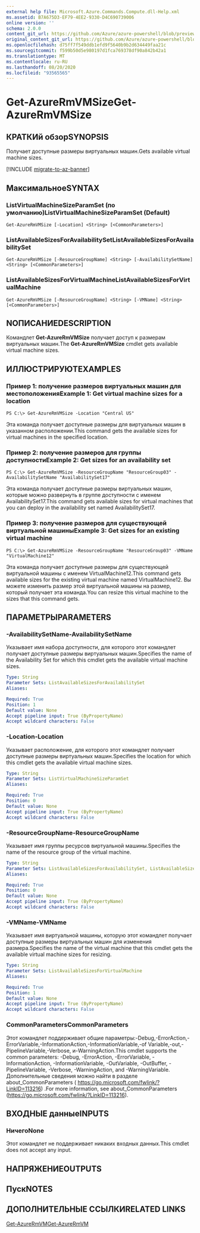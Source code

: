 ```yaml
---
external help file: Microsoft.Azure.Commands.Compute.dll-Help.xml
ms.assetid: B7A675D3-EF79-4EE2-9330-D4C690739006
online version: ''
schema: 2.0.0
content_git_url: https://github.com/Azure/azure-powershell/blob/preview/src/ResourceManager/Compute/Stack/Commands.Compute/help/Get-AzureRmVMSize.md
original_content_git_url: https://github.com/Azure/azure-powershell/blob/preview/src/ResourceManager/Compute/Stack/Commands.Compute/help/Get-AzureRmVMSize.md
ms.openlocfilehash: d75ff7f549ddb1efd9f5640b9b2d634449faa21c
ms.sourcegitcommit: f599b50d5e980197d1fca769378df90a842b42a1
ms.translationtype: MT
ms.contentlocale: ru-RU
ms.lasthandoff: 08/20/2020
ms.locfileid: "93565565"
---
```

# <span data-ttu-id="b7f22-101">Get-AzureRmVMSize</span><span class="sxs-lookup"><span data-stu-id="b7f22-101">Get-AzureRmVMSize</span></span>

## <span data-ttu-id="b7f22-102">КРАТКИй обзор</span><span class="sxs-lookup"><span data-stu-id="b7f22-102">SYNOPSIS</span></span>
<span data-ttu-id="b7f22-103">Получает доступные размеры виртуальных машин.</span><span class="sxs-lookup"><span data-stu-id="b7f22-103">Gets available virtual machine sizes.</span></span>

[!INCLUDE [migrate-to-az-banner](../../includes/migrate-to-az-banner.md)]

## <span data-ttu-id="b7f22-104">Максимальное</span><span class="sxs-lookup"><span data-stu-id="b7f22-104">SYNTAX</span></span>

### <span data-ttu-id="b7f22-105">ListVirtualMachineSizeParamSet (по умолчанию)</span><span class="sxs-lookup"><span data-stu-id="b7f22-105">ListVirtualMachineSizeParamSet (Default)</span></span>
```
Get-AzureRmVMSize [-Location] <String> [<CommonParameters>]
```

### <span data-ttu-id="b7f22-106">ListAvailableSizesForAvailabilitySet</span><span class="sxs-lookup"><span data-stu-id="b7f22-106">ListAvailableSizesForAvailabilitySet</span></span>
```
Get-AzureRmVMSize [-ResourceGroupName] <String> [-AvailabilitySetName] <String> [<CommonParameters>]
```

### <span data-ttu-id="b7f22-107">ListAvailableSizesForVirtualMachine</span><span class="sxs-lookup"><span data-stu-id="b7f22-107">ListAvailableSizesForVirtualMachine</span></span>
```
Get-AzureRmVMSize [-ResourceGroupName] <String> [-VMName] <String> [<CommonParameters>]
```

## <span data-ttu-id="b7f22-108">NОПИСАНИЕ</span><span class="sxs-lookup"><span data-stu-id="b7f22-108">DESCRIPTION</span></span>
<span data-ttu-id="b7f22-109">Командлет **Get-AzureRmVMSize** получает доступ к размерам виртуальных машин.</span><span class="sxs-lookup"><span data-stu-id="b7f22-109">The **Get-AzureRmVMSize** cmdlet gets available virtual machine sizes.</span></span>

## <span data-ttu-id="b7f22-110">ИЛЛЮСТРИРУЮТ</span><span class="sxs-lookup"><span data-stu-id="b7f22-110">EXAMPLES</span></span>

### <span data-ttu-id="b7f22-111">Пример 1: получение размеров виртуальных машин для местоположения</span><span class="sxs-lookup"><span data-stu-id="b7f22-111">Example 1: Get virtual machine sizes for a location</span></span>
```
PS C:\> Get-AzureRmVMSize -Location "Central US"
```

<span data-ttu-id="b7f22-112">Эта команда получает доступные размеры для виртуальных машин в указанном расположении.</span><span class="sxs-lookup"><span data-stu-id="b7f22-112">This command gets the available sizes for virtual machines in the specified location.</span></span>

### <span data-ttu-id="b7f22-113">Пример 2: получение размеров для группы доступности</span><span class="sxs-lookup"><span data-stu-id="b7f22-113">Example 2: Get sizes for an availability set</span></span>
```
PS C:\> Get-AzureRmVMSize -ResourceGroupName "ResourceGroup03" -AvailabilitySetName "AvailabilitySet17"
```

<span data-ttu-id="b7f22-114">Эта команда получает доступные размеры виртуальных машин, которые можно развернуть в группе доступности с именем AvailabilitySet17.</span><span class="sxs-lookup"><span data-stu-id="b7f22-114">This command gets available sizes for virtual machines that you can deploy in the availability set named AvailabilitySet17.</span></span>

### <span data-ttu-id="b7f22-115">Пример 3: получение размеров для существующей виртуальной машины</span><span class="sxs-lookup"><span data-stu-id="b7f22-115">Example 3: Get sizes for an existing virtual machine</span></span>
```
PS C:\> Get-AzureRmVMSize -ResourceGroupName "ResourceGroup03" -VMName "VirtualMachine12"
```

<span data-ttu-id="b7f22-116">Эта команда получает доступные размеры для существующей виртуальной машины с именем VirtualMachine12.</span><span class="sxs-lookup"><span data-stu-id="b7f22-116">This command gets available sizes for the existing virtual machine named VirtualMachine12.</span></span>
<span data-ttu-id="b7f22-117">Вы можете изменить размер этой виртуальной машины на размер, который получает эта команда.</span><span class="sxs-lookup"><span data-stu-id="b7f22-117">You can resize this virtual machine to the sizes that this command gets.</span></span>

## <span data-ttu-id="b7f22-118">ПАРАМЕТРЫ</span><span class="sxs-lookup"><span data-stu-id="b7f22-118">PARAMETERS</span></span>

### <span data-ttu-id="b7f22-119">-AvailabilitySetName</span><span class="sxs-lookup"><span data-stu-id="b7f22-119">-AvailabilitySetName</span></span>
<span data-ttu-id="b7f22-120">Указывает имя набора доступности, для которого этот командлет получает доступные размеры виртуальных машин.</span><span class="sxs-lookup"><span data-stu-id="b7f22-120">Specifies the name of the Availability Set for which this cmdlet gets the available virtual machine sizes.</span></span>

```yaml
Type: String
Parameter Sets: ListAvailableSizesForAvailabilitySet
Aliases: 

Required: True
Position: 1
Default value: None
Accept pipeline input: True (ByPropertyName)
Accept wildcard characters: False
```

### <span data-ttu-id="b7f22-121">-Location</span><span class="sxs-lookup"><span data-stu-id="b7f22-121">-Location</span></span>
<span data-ttu-id="b7f22-122">Указывает расположение, для которого этот командлет получает доступные размеры виртуальных машин.</span><span class="sxs-lookup"><span data-stu-id="b7f22-122">Specifies the location for which this cmdlet gets the available virtual machine sizes.</span></span>

```yaml
Type: String
Parameter Sets: ListVirtualMachineSizeParamSet
Aliases: 

Required: True
Position: 0
Default value: None
Accept pipeline input: True (ByPropertyName)
Accept wildcard characters: False
```

### <span data-ttu-id="b7f22-123">-ResourceGroupName</span><span class="sxs-lookup"><span data-stu-id="b7f22-123">-ResourceGroupName</span></span>
<span data-ttu-id="b7f22-124">Указывает имя группы ресурсов виртуальной машины.</span><span class="sxs-lookup"><span data-stu-id="b7f22-124">Specifies the name of the resource group of the virtual machine.</span></span>

```yaml
Type: String
Parameter Sets: ListAvailableSizesForAvailabilitySet, ListAvailableSizesForVirtualMachine
Aliases: 

Required: True
Position: 0
Default value: None
Accept pipeline input: True (ByPropertyName)
Accept wildcard characters: False
```

### <span data-ttu-id="b7f22-125">-VMName</span><span class="sxs-lookup"><span data-stu-id="b7f22-125">-VMName</span></span>
<span data-ttu-id="b7f22-126">Указывает имя виртуальной машины, которую этот командлет получает доступные размеры виртуальных машин для изменения размера.</span><span class="sxs-lookup"><span data-stu-id="b7f22-126">Specifies the name of the virtual machine that this cmdlet gets the available virtual machine sizes for resizing.</span></span>

```yaml
Type: String
Parameter Sets: ListAvailableSizesForVirtualMachine
Aliases: 

Required: True
Position: 1
Default value: None
Accept pipeline input: True (ByPropertyName)
Accept wildcard characters: False
```

### <span data-ttu-id="b7f22-127">CommonParameters</span><span class="sxs-lookup"><span data-stu-id="b7f22-127">CommonParameters</span></span>
<span data-ttu-id="b7f22-128">Этот командлет поддерживает общие параметры:-Debug,-ErrorAction,-ErrorVariable,-InformationAction,-InformationVariable,-of Variable,-out,-PipelineVariable,-Verbose, и-WarningAction.</span><span class="sxs-lookup"><span data-stu-id="b7f22-128">This cmdlet supports the common parameters: -Debug, -ErrorAction, -ErrorVariable, -InformationAction, -InformationVariable, -OutVariable, -OutBuffer, -PipelineVariable, -Verbose, -WarningAction, and -WarningVariable.</span></span> <span data-ttu-id="b7f22-129">Дополнительные сведения можно найти в разделе about_CommonParameters ( https://go.microsoft.com/fwlink/?LinkID=113216) .</span><span class="sxs-lookup"><span data-stu-id="b7f22-129">For more information, see about_CommonParameters (https://go.microsoft.com/fwlink/?LinkID=113216).</span></span>

## <span data-ttu-id="b7f22-130">ВХОДНЫЕ данные</span><span class="sxs-lookup"><span data-stu-id="b7f22-130">INPUTS</span></span>

### <span data-ttu-id="b7f22-131">Ничего</span><span class="sxs-lookup"><span data-stu-id="b7f22-131">None</span></span>
<span data-ttu-id="b7f22-132">Этот командлет не поддерживает никаких входных данных.</span><span class="sxs-lookup"><span data-stu-id="b7f22-132">This cmdlet does not accept any input.</span></span>

## <span data-ttu-id="b7f22-133">НАПРЯЖЕНИЕ</span><span class="sxs-lookup"><span data-stu-id="b7f22-133">OUTPUTS</span></span>

## <span data-ttu-id="b7f22-134">Пуск</span><span class="sxs-lookup"><span data-stu-id="b7f22-134">NOTES</span></span>

## <span data-ttu-id="b7f22-135">ДОПОЛНИТЕЛЬНЫЕ ССЫЛКИ</span><span class="sxs-lookup"><span data-stu-id="b7f22-135">RELATED LINKS</span></span>

[<span data-ttu-id="b7f22-136">Get-AzureRmVM</span><span class="sxs-lookup"><span data-stu-id="b7f22-136">Get-AzureRmVM</span></span>](./Get-AzureRmVM.md)


